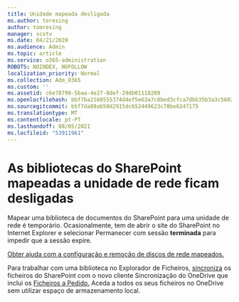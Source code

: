 ```yaml
---
title: Unidade mapeada desligada
ms.author: toresing
author: tomresing
manager: scotv
ms.date: 04/21/2020
ms.audience: Admin
ms.topic: article
ms.service: o365-administration
ROBOTS: NOINDEX, NOFOLLOW
localization_priority: Normal
ms.collection: Adm_O365
ms.custom: ''
ms.assetid: c6e78799-5baa-4e27-8def-29db01118209
ms.openlocfilehash: bbf7ba2168555374d4ef5e63a7c8bed3cfca7dbb35b3a3c5602d3b0d1d2fda0a
ms.sourcegitcommit: b5f7da89a650d2915dc652449623c78be6247175
ms.translationtype: MT
ms.contentlocale: pt-PT
ms.lasthandoff: 08/05/2021
ms.locfileid: "53911961"
---
```

# <a name="sharepoint-libraries-mapped-to-network-drives-become-disconnected"></a>As bibliotecas do SharePoint mapeadas a unidade de rede ficam desligadas

Mapear uma biblioteca de documentos do SharePoint para uma unidade de rede é temporário. Ocasionalmente, tem de abrir o site do SharePoint no Internet Explorer e selecionar Permanecer com sessão **terminada** para impedir que a sessão expire. 
  
[Obter ajuda com a configuração e remoção de discos de rede mapeados.](https://docs.microsoft.com/sharepoint/support/administration/troubleshoot-mapped-network-drives)
  
Para trabalhar com uma biblioteca no Explorador de Ficheiros, [sincroniza](https://support.office.com/article/6de9ede8-5b6e-4503-80b2-6190f3354a88.aspx) os ficheiros do SharePoint com o novo cliente Sincronização do OneDrive que inclui os [Ficheiros a Pedido.](https://support.office.com/article/0e6860d3-d9f3-4971-b321-7092438fb38e.aspx) Aceda a todos os seus ficheiros no OneDrive sem utilizar espaço de armazenamento local.
  

